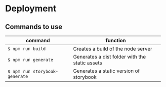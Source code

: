 # Deployment

## Commands to use

| command                        | function                                       |
| ------------------------------ | ---------------------------------------------- |
| `$ npm run build`              | Creates a build of the node server             |
| `$ npm run generate`           | Generates a dist folder with the static assets |
| `$ npm run storybook-generate` | Generates a static version of storybook        |
